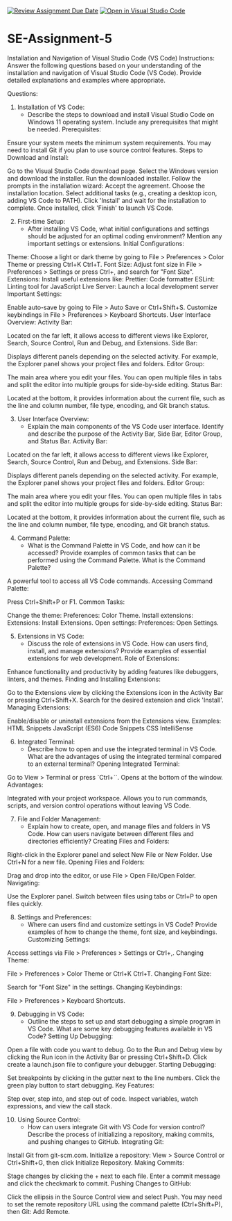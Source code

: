 [![Review Assignment Due Date](https://classroom.github.com/assets/deadline-readme-button-22041afd0340ce965d47ae6ef1cefeee28c7c493a6346c4f15d667ab976d596c.svg)](https://classroom.github.com/a/XoLGRbHq)
[![Open in Visual Studio Code](https://classroom.github.com/assets/open-in-vscode-2e0aaae1b6195c2367325f4f02e2d04e9abb55f0b24a779b69b11b9e10269abc.svg)](https://classroom.github.com/online_ide?assignment_repo_id=15359682&assignment_repo_type=AssignmentRepo)
# SE-Assignment-5
Installation and Navigation of Visual Studio Code (VS Code)
 Instructions:
Answer the following questions based on your understanding of the installation and navigation of Visual Studio Code (VS Code). Provide detailed explanations and examples where appropriate.

 Questions:

1. Installation of VS Code:
   - Describe the steps to download and install Visual Studio Code on Windows 11 operating system. Include any prerequisites that might be needed.
   Prerequisites:

Ensure your system meets the minimum system requirements.
You may need to install Git if you plan to use source control features.
Steps to Download and Install:

Go to the Visual Studio Code download page.
Select the Windows version and download the installer.
Run the downloaded installer.
Follow the prompts in the installation wizard:
Accept the agreement.
Choose the installation location.
Select additional tasks (e.g., creating a desktop icon, adding VS Code to PATH).
Click 'Install' and wait for the installation to complete.
Once installed, click 'Finish' to launch VS Code.


2. First-time Setup:
   - After installing VS Code, what initial configurations and settings should be adjusted for an optimal coding environment? Mention any important settings or extensions.
Initial Configurations:

Theme: Choose a light or dark theme by going to File > Preferences > Color Theme or pressing Ctrl+K Ctrl+T.
Font Size: Adjust font size in File > Preferences > Settings or press Ctrl+, and search for "Font Size".
Extensions: Install useful extensions like:
Prettier: Code formatter
ESLint: Linting tool for JavaScript
Live Server: Launch a local development server
Important Settings:

Enable auto-save by going to File > Auto Save or Ctrl+Shift+S.
Customize keybindings in File > Preferences > Keyboard Shortcuts.
User Interface Overview:
Activity Bar:

Located on the far left, it allows access to different views like Explorer, Search, Source Control, Run and Debug, and Extensions.
Side Bar:

Displays different panels depending on the selected activity. For example, the Explorer panel shows your project files and folders.
Editor Group:

The main area where you edit your files. You can open multiple files in tabs and split the editor into multiple groups for side-by-side editing.
Status Bar:

Located at the bottom, it provides information about the current file, such as the line and column number, file type, encoding, and Git branch status.


3. User Interface Overview:
   - Explain the main components of the VS Code user interface. Identify and describe the purpose of the Activity Bar, Side Bar, Editor Group, and Status Bar.
Activity Bar:

Located on the far left, it allows access to different views like Explorer, Search, Source Control, Run and Debug, and Extensions.
Side Bar:

Displays different panels depending on the selected activity. For example, the Explorer panel shows your project files and folders.
Editor Group:

The main area where you edit your files. You can open multiple files in tabs and split the editor into multiple groups for side-by-side editing.
Status Bar:

Located at the bottom, it provides information about the current file, such as the line and column number, file type, encoding, and Git branch status.


4. Command Palette:
   - What is the Command Palette in VS Code, and how can it be accessed? Provide examples of common tasks that can be performed using the Command Palette.
What is the Command Palette?

A powerful tool to access all VS Code commands.
Accessing Command Palette:

Press Ctrl+Shift+P or F1.
Common Tasks:

Change the theme: Preferences: Color Theme.
Install extensions: Extensions: Install Extensions.
Open settings: Preferences: Open Settings.


5. Extensions in VS Code:
   - Discuss the role of extensions in VS Code. How can users find, install, and manage extensions? Provide examples of essential extensions for web development.
   Role of Extensions:

Enhance functionality and productivity by adding features like debuggers, linters, and themes.
Finding and Installing Extensions:

Go to the Extensions view by clicking the Extensions icon in the Activity Bar or pressing Ctrl+Shift+X.
Search for the desired extension and click 'Install'.
Managing Extensions:

Enable/disable or uninstall extensions from the Extensions view.
Examples:
HTML Snippets
JavaScript (ES6) Code Snippets
CSS IntelliSense


6. Integrated Terminal:
   - Describe how to open and use the integrated terminal in VS Code. What are the advantages of using the integrated terminal compared to an external terminal?
   Opening Integrated Terminal:

Go to View > Terminal or press `Ctrl+``.
Opens at the bottom of the window.
Advantages:

Integrated with your project workspace.
Allows you to run commands, scripts, and version control operations without leaving VS Code.


7. File and Folder Management:
   - Explain how to create, open, and manage files and folders in VS Code. How can users navigate between different files and directories efficiently?
Creating Files and Folders:

Right-click in the Explorer panel and select New File or New Folder.
Use Ctrl+N for a new file.
Opening Files and Folders:

Drag and drop into the editor, or use File > Open File/Open Folder.
Navigating:

Use the Explorer panel.
Switch between files using tabs or Ctrl+P to open files quickly.


8. Settings and Preferences:
   - Where can users find and customize settings in VS Code? Provide examples of how to change the theme, font size, and keybindings.
Customizing Settings:

Access settings via File > Preferences > Settings or Ctrl+,.
Changing Theme:

File > Preferences > Color Theme or Ctrl+K Ctrl+T.
Changing Font Size:

Search for "Font Size" in the settings.
Changing Keybindings:

File > Preferences > Keyboard Shortcuts.


9. Debugging in VS Code:
   - Outline the steps to set up and start debugging a simple program in VS Code. What are some key debugging features available in VS Code?
Setting Up Debugging:

Open a file with code you want to debug.
Go to the Run and Debug view by clicking the Run icon in the Activity Bar or pressing Ctrl+Shift+D.
Click create a launch.json file to configure your debugger.
Starting Debugging:

Set breakpoints by clicking in the gutter next to the line numbers.
Click the green play button to start debugging.
Key Features:

Step over, step into, and step out of code.
Inspect variables, watch expressions, and view the call stack.


10. Using Source Control:
    - How can users integrate Git with VS Code for version control? Describe the process of initializing a repository, making commits, and pushing changes to GitHub.
    Integrating Git:

Install Git from git-scm.com.
Initialize a repository: View > Source Control or Ctrl+Shift+G, then click Initialize Repository.
Making Commits:

Stage changes by clicking the + next to each file.
Enter a commit message and click the checkmark to commit.
Pushing Changes to GitHub:

Click the ellipsis in the Source Control view and select Push.
You may need to set the remote repository URL using the command palette (Ctrl+Shift+P), then Git: Add Remote.



